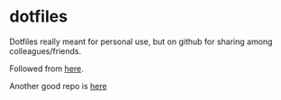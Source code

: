 # dotfiles

Dotfiles really meant for personal use, but on github for
sharing among colleagues/friends.

Followed from [here](https://alexpearce.me/2016/02/managing-dotfiles-with-stow/).

Another good repo is [here](https://github.com/webpro/dotfiles)
